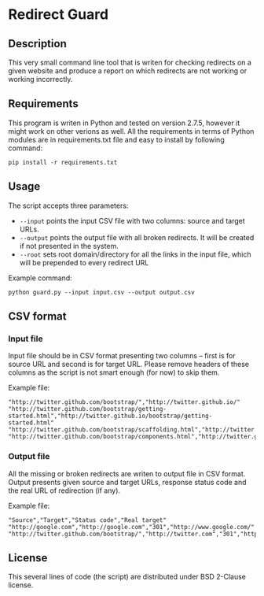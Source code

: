 # Redirect Guard

## Description

This very small command line tool that is writen for checking redirects on a given website and produce a report on which redirects are not working or working incorrectly.

## Requirements

This program is writen in Python and tested on version 2.7.5, however it might work on other verions as well.
All the requirements in terms of Python modules are in requirements.txt file and easy to install by following command:

`pip install -r requirements.txt`

## Usage

The script accepts three parameters:

* `--input` points the input CSV file with two columns: source and target URLs.
* `--output` points the output file with all broken redirects. It will be created if not presented in the system.
* `--root` sets root domain/directory for all the links in the input file, which will be prepended to every redirect URL

Example command:

`python guard.py --input input.csv --output output.csv`

## CSV format

### Input file

Input file should be in CSV format presenting two columns – first is for source URL and second is for target URL. Please remove headers of these columns as the script is not smart enough (for now) to skip them.

Example file:

```
"http://twitter.github.com/bootstrap/","http://twitter.github.io/"
"http://twitter.github.com/bootstrap/getting-started.html","http://twitter.github.io/bootstrap/getting-started.html"
"http://twitter.github.com/bootstrap/scaffolding.html","http://twitter.github.io/bootstrap/scaffolding.html"
"http://twitter.github.com/bootstrap/components.html","http://twitter.github.io/bootstrap/components.html"
```

### Output file

All the missing or broken redirects are writen to output file in CSV format. Output presents given source and target URLs, response status code and the real URL of redirection (if any).

Example file:

```
"Source","Target","Status code","Real target"
"http://google.com","http://google.com","301","http://www.google.com/"
"http://twitter.github.com/bootstrap/","http://twitter.com","301","http://twitter.github.io/bootstrap/"
```

## License

This several lines of code (the script) are distributed under BSD 2-Clause license.